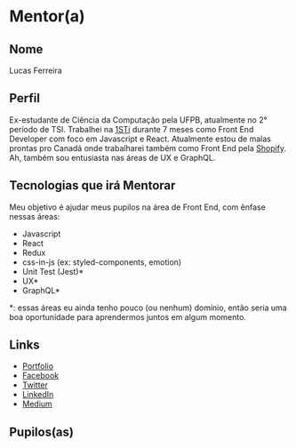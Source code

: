 # Mentor(a)

## Nome

Lucas Ferreira

## Perfil

Ex-estudante de Ciência da Computação pela UFPB, atualmente no 2° período de TSI.
Trabalhei na [1STi](https://github.com/1sti/) durante 7 meses como Front End Developer com foco em Javascript e React. Atualmente estou de malas prontas pro Canadá onde trabalharei também como Front End pela [Shopify](https://github.com/Shopify/).
Ah, também sou entusiasta nas áreas de UX e GraphQL.

## Tecnologias que irá Mentorar

Meu objetivo é ajudar meus pupilos na área de Front End, com ênfase nessas áreas:

* Javascript
* React
* Redux
* css-in-js (ex: styled-components, emotion)
* Unit Test (Jest)\*
* UX\*
* GraphQL\*

\*: essas áreas eu ainda tenho pouco (ou nenhum) domínio, então seria uma boa oportunidade para aprendermos juntos em algum momento.

## Links

* [Portfolio](lucasfrosty.github.io)
* [Facebook](www.facebook.com/lucasfrosty)
* [Twitter](www.twitter.com/lucasfrosty)
* [LinkedIn](www.linkedin.com/lucasfrosty)
* [Medium](https://medium.com/@lucasfrosty/)

## Pupilos(as)

<!-- * [Pupilo 1](https://github.com/ifpb/mentorship/tree/master/perfis/pupilos/pupilo1.md)
* [Pupilo 2](https://github.com/ifpb/mentorship/tree/master/perfis/pupilos/pupilo2.md)
* [Pupilo 3](https://github.com/ifpb/mentorship/tree/master/perfis/pupilos/pupilo3.md) -->
